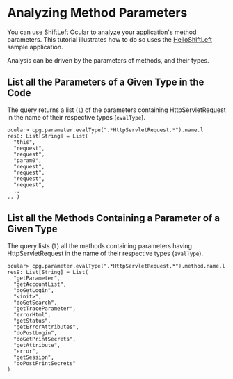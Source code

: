 # Analyzing Method Parameters

You can use ShiftLeft Ocular to analyze your application's method parameters. This tutorial illustrates how to do so
uses the [HelloShiftLeft](../../introduction/helloshiftleft.md) sample application.

Analysis can be driven by the parameters of methods, and their types.

## List all the Parameters of a Given Type in the Code

The query returns a list (`l`) of the parameters containing HttpServletRequest in the name of their respective types (`evalType`).

```
ocular> cpg.parameter.evalType(".*HttpServletRequest.*").name.l
res8: List[String] = List(
  "this",
  "request",
  "request",
  "param0",
  "request",
  "request",
  "request",
  "request",
  ..
.. )
```

## List all the Methods Containing a Parameter of a Given Type

The query lists (`l`) all the methods containing parameters having HttpServletRequest in the name of their respective types (`evalType`).

```
ocular> cpg.parameter.evalType(".*HttpServletRequest.*").method.name.l
res9: List[String] = List(
  "getParameter",
  "getAccountList",
  "doGetLogin",
  "<init>",
  "doGetSearch",
  "getTraceParameter",
  "errorHtml",
  "getStatus",
  "getErrorAttributes",
  "doPostLogin",
  "doGetPrintSecrets",
  "getAttribute",
  "error",
  "getSession",
  "doPostPrintSecrets"
)
```
